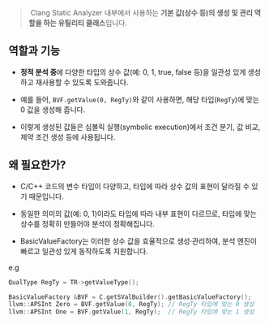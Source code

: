 > Clang Static Analyzer 내부에서 사용하는 **기본 값(상수 등)의 생성 및 관리 역할을 하는 유틸리티 클래스**입니다.


## 역할과 기능

- **정적 분석 중**에 다양한 타입의 상수 값(예: 0, 1, true, false 등)을 일관성 있게 생성하고 재사용할 수 있도록 도와줍니다.
    
- 예를 들어, `BVF.getValue(0, RegTy)`와 같이 사용하면, 해당 타입(`RegTy`)에 맞는 0 값을 생성해 줍니다.
    
- 이렇게 생성된 값들은 심볼릭 실행(symbolic execution)에서 조건 분기, 값 비교, 제약 조건 생성 등에 사용됩니다.
    

## 왜 필요한가?

- C/C++ 코드의 변수 타입이 다양하고, 타입에 따라 상수 값의 표현이 달라질 수 있기 때문입니다.
    
- 동일한 의미의 값(예: 0, 1)이라도 타입에 따라 내부 표현이 다르므로, 타입에 맞는 상수를 정확히 만들어야 분석이 정확해집니다.
    
- BasicValueFactory는 이러한 상수 값을 효율적으로 생성·관리하여, 분석 엔진이 빠르고 일관성 있게 동작하도록 지원합니다.

e.g
```cpp
QualType RegTy = TR->getValueType();

BasicValueFactory &BVF = C.getSValBuilder().getBasicValueFactory();
llvm::APSInt Zero = BVF.getValue(0, RegTy); // RegTy 타입에 맞는 0 생성
llvm::APSInt One = BVF.getValue(1, RegTy);  // RegTy 타입에 맞는 1 생성
```


